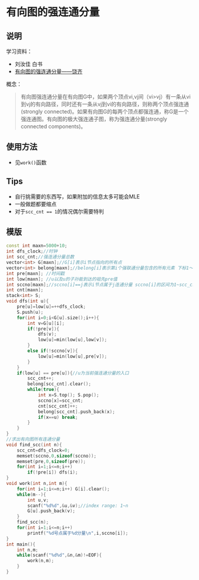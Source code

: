 # 有向图的强连通分量

## 说明
学习资料：

* 刘汝佳 白书
* [有向图的强连通分量——饶齐](http://blog.csdn.net/u013480600/article/details/44852835)

概念：
>有向图强连通分量在有向图G中，如果两个顶点vi,vj间（vi>vj）有一条从vi到vj的有向路径，同时还有一条从vj到vi的有向路径，则称两个顶点强连通(strongly connected)。如果有向图G的每两个顶点都强连通，称G是一个强连通图。有向图的极大强连通子图，称为强连通分量(strongly connected components)。

## 使用方法
* 见`work()`函数

## Tips
* 自行挑需要的东西写，如果附加的信息太多可能会MLE
* 一般做题都要缩点
* 对于`scc_cnt == 1`的情况偶尔需要特判

## 模版
```C++
const int maxn=5000+10;
int dfs_clock;//时钟
int scc_cnt;//强连通分量总数
vector<int> G[maxn];//G[i]表示i节点指向的所有点
vector<int> belong[maxn];//belong[i]表示第i个强联通分量包含的所有元素 下标1～scc_cnt
int pre[maxn]; //时间戳
int low[maxn]; //u以及u的子孙能到达的祖先pre值
int sccno[maxn];//sccno[i]==j表示i节点属于j连通分量 sccno[i]的区间为1~scc_cnt
int cnt[maxn];
stack<int> S;
void dfs(int u){
	pre[u]=low[u]=++dfs_clock;
	S.push(u);
	for(int i=0;i<G[u].size();i++){
		int v=G[u][i];
		if(!pre[v]){
			dfs(v);
			low[u]=min(low[u],low[v]);
		}
		else if(!sccno[v]){
			low[u]=min(low[u],pre[v]);
		}
	}
	if(low[u] == pre[u]){//u为当前强连通分量的入口
		scc_cnt++;
		belong[scc_cnt].clear();
		while(true){
			int x=S.top(); S.pop();
			sccno[x]=scc_cnt;
			cnt[scc_cnt]++;
			belong[scc_cnt].push_back(x);
			if(x==u) break;
		}
	}
}
//求出有向图所有连通分量
void find_scc(int n){
    scc_cnt=dfs_clock=0;
    memset(sccno,0,sizeof(sccno));
    memset(pre,0,sizeof(pre));
    for(int i=1;i<=n;i++)
        if(!pre[i]) dfs(i);
}
void work(int n,int m){
    for(int i=1;i<=n;i++) G[i].clear();
    while(m--){
        int u,v;
        scanf("%d%d",&u,&v);//index range: 1~n
        G[u].push_back(v);
    }
    find_scc(n);
    for(int i=1;i<=n;i++)
        printf("%d号点属于%d分量\n",i,sccno[i]);
}
int main(){
    int n,m;
    while(scanf("%d%d",&n,&m)!=EOF){
        work(n,m);
    }
}
``` 
